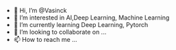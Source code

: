- 👋 Hi, I’m @Vasinck
- 👀 I’m interested in AI,Deep Learning, Machine Learning
- 🌱 I’m currently learning Deep Learning, Pytorch
- 💞️ I’m looking to collaborate on ...
- 📫 How to reach me ...

<!---
Vasinck/Vasinck is a ✨ special ✨ repository because its `README.md` (this file) appears on your GitHub profile.
You can click the Preview link to take a look at your changes.
--->
